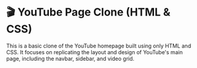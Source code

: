 # 🎬 YouTube Page Clone (HTML & CSS)

This is a basic clone of the YouTube homepage built using only HTML and CSS. It focuses on replicating the layout and design of YouTube's main page, including the navbar, sidebar, and video grid.



